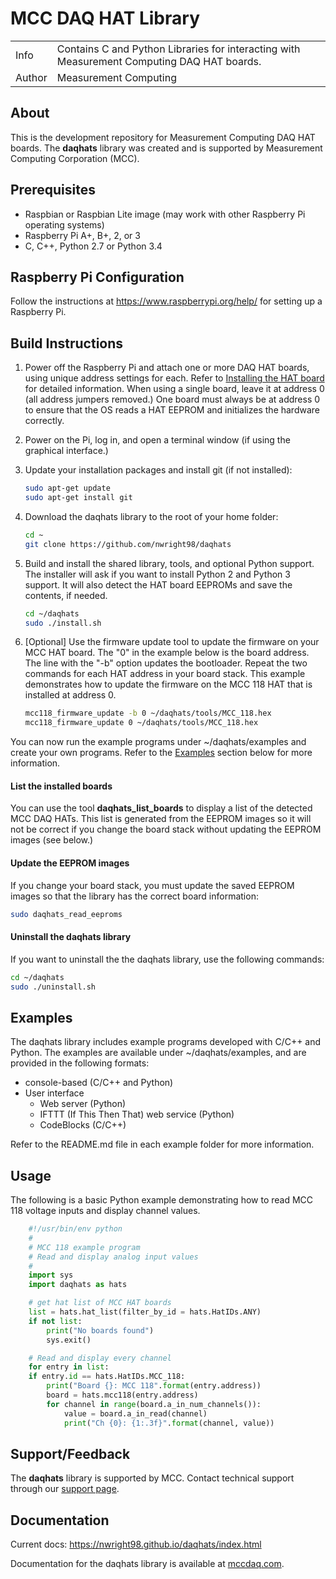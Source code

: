 # MCC DAQ HAT Library
<table>
	<tr><td>Info<td>Contains C and Python Libraries for interacting with Measurement Computing DAQ HAT boards.
	<tr><td>Author<td>Measurement Computing
</table>

## About
This is the development repository for Measurement Computing DAQ HAT boards. The **daqhats** library was created and is supported by Measurement Computing Corporation (MCC).

## Prerequisites
- Raspbian or Raspbian Lite image (may work with other Raspberry Pi operating systems)
- Raspberry Pi A+, B+, 2, or 3
- C, C++, Python 2.7 or Python 3.4

## Raspberry Pi Configuration
Follow the instructions at https://www.raspberrypi.org/help/ for setting up a Raspberry Pi.

## Build Instructions
1. Power off the Raspberry Pi and attach one or more DAQ HAT boards, using unique address settings for each. Refer to [Installing the HAT board](https://www.mccdaq.com/PDFs/Manuals/DAQ-HAT/hardware.html) for detailed information.
   When using a single board, leave it at address 0 (all address jumpers removed.) One board must always be at address 0 to ensure that the OS reads a HAT EEPROM and initializes the hardware correctly.
2. Power on the Pi, log in, and open a terminal window (if using the graphical interface.)
3. Update your installation packages and install git (if not installed):

   ```sh
   sudo apt-get update
   sudo apt-get install git
   ```
4. Download the daqhats library to the root of your home folder:

   ```sh
   cd ~
   git clone https://github.com/nwright98/daqhats
   ```
5. Build and install the shared library, tools, and optional Python support. The installer will ask if you want to install Python 2 and Python 3 support. It will also detect the HAT board EEPROMs and save the contents, if needed.

   ```sh
   cd ~/daqhats
   sudo ./install.sh
   ```   
6. [Optional] Use the firmware update tool to update the firmware on your MCC HAT board. The "0" in the example below is the board address. The line with the "-b" option updates the bootloader. Repeat the two commands for each HAT address in your board stack. This example demonstrates how to update the firmware on the MCC 118 HAT that is installed at address 0.

   ```sh
   mcc118_firmware_update -b 0 ~/daqhats/tools/MCC_118.hex
   mcc118_firmware_update 0 ~/daqhats/tools/MCC_118.hex
   ```
You can now run the example programs under ~/daqhats/examples and create your own programs. Refer to the [Examples](#examples) section below for more information.

#### List the installed boards
You can use the tool **daqhats_list_boards** to display a list of the detected MCC DAQ HATs.  This list is generated from the EEPROM images so it will not be correct if you change the board stack without updating the EEPROM images (see below.)

#### Update the EEPROM images
If you change your board stack, you must update the saved EEPROM images so that the library has the correct board information:

```sh
sudo daqhats_read_eeproms
```
#### Uninstall the daqhats library
If you want to uninstall the the daqhats library, use the following commands:

```sh
cd ~/daqhats
sudo ./uninstall.sh
```

## Examples
The daqhats library includes example programs developed with C/C++ and Python. 
The examples are available under ~/daqhats/examples, and are provided in the following formats:

- console-based (C/C++ and Python)
- User interface
  - Web server (Python)
  - IFTTT (If This Then That) web service (Python)
  - CodeBlocks (C/C++)

Refer to the README.md file in each example folder for more information.

## Usage
The following is a basic Python example demonstrating how to read MCC 118 voltage inputs and display channel values.

```python
	#!/usr/bin/env python
	#
	# MCC 118 example program
	# Read and display analog input values
	#
	import sys
	import daqhats as hats

	# get hat list of MCC HAT boards
	list = hats.hat_list(filter_by_id = hats.HatIDs.ANY)
	if not list:
		print("No boards found")
		sys.exit()

	# Read and display every channel
	for entry in list: 
    if entry.id == hats.HatIDs.MCC_118:
        print("Board {}: MCC 118".format(entry.address))
        board = hats.mcc118(entry.address)
        for channel in range(board.a_in_num_channels()):
            value = board.a_in_read(channel)
            print("Ch {0}: {1:.3f}".format(channel, value))	
```
	
## Support/Feedback
The **daqhats** library is supported by MCC. Contact technical support through our [support page](https://www.mccdaq.com/support/support_form.aspx).

## Documentation 
Current docs: https://nwright98.github.io/daqhats/index.html

Documentation for the daqhats library is available at [mccdaq.com](https://www.mccdaq.com/PDFs/Manuals/DAQ-HAT/).
